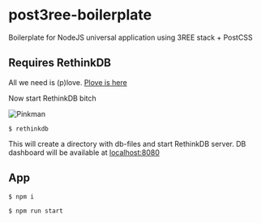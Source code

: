 # post3ree-boilerplate
Boilerplate for NodeJS universal application using 3REE stack + PostCSS

## Requires RethinkDB

All we need is (p)love. [Plove is here](https://www.rethinkdb.com/docs/install/ubuntu/)  

Now start RethinkDB bitch  

![Pinkman](https://pbs.twimg.com/profile_images/3628798662/6b689ec272f472cd0241a04183390b62.jpeg)

`$ rethinkdb`

This will create a directory with db-files and start RethinkDB server. DB dashboard will be available at [localhost:8080](http://localhost:8080)

## App

`$ npm i`  

`$ npm run start`